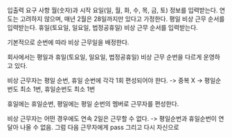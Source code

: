 입출력 요구 사항
월(숫자)과 시작 요일(일, 월, 화, 수, 목, 금, 토) 정보를 입력받는다.
연도는 고려하지 않으며, 매년 2월은 28일까지만 있다고 가정한다.
평일 비상 근무 순서를 입력받는다.
휴일(토요일, 일요일, 법정공휴일) 비상 근무 순서를 입력받는다.

기본적으로 순번에 따라 비상 근무일을 배정한다.

회사에서는 평일과 휴일(토요일, 일요일, 법정공휴일) 비상 근무 순번을 다르게 운영하고 있다.

비상 근무자는 평일 순번, 휴일 순번에 각각 1회 편성되어야 한다. -> 중복 X -> 평일순번도 최소 1번, 휴일순번도 최소 1번

휴일에는 휴일순번, 평일에는 평일 순번의 멤버로 근무자를 편성한다.

비상 근무자는 어떤 경우에도 연속 2일은 근무할 수 없다. -> 평일순번과 휴일순번이 연달아 나올 수 없음. 그럼 다음 근무자에게 pass 그리고 다시 자신으로

